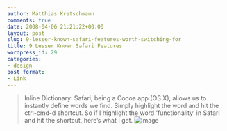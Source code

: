 ```yaml
---
author: Matthias Kretschmann
comments: true
date: 2008-04-06 21:21:22+00:00
layout: post
slug: 9-lesser-known-safari-features-worth-switching-for
title: 9 Lesser Known Safari Features
wordpress_id: 29
categories:
- design
post_format:
- Link
---
```


> Inline Dictionary:
Safari, being a Cocoa app (OS X), allows us to instantly define words we find. Simply highlight the word and hit the ctrl-cmd-d shortcut. So if I highlight the word ‘functionality’ in Safari and hit the shortcut, here’s what I get.
![image](http://dmiessler.com/wp-content/uploaded_content/2008/03/inline-dictionary.png)
